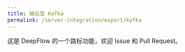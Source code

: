```yaml
---
title: 输出至 Kafka
permalink: /server-integration/export/kafka
---
```


这是 DeepFlow 的一个路标功能，欢迎 Issue 和 Pull Request。
